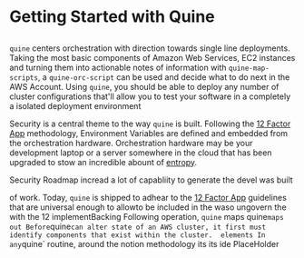 # Getting Started with Quine

##
`quine` centers orchestration with direction towards single line deployments. Taking the most basic components of Amazon Web Services, EC2 instances and turning them
into actionable notes of information with `quine-map-scripts`, a `quine-orc-script` can be used and decide what to do next in the AWS Account. Using `quine`, you should
be able to deploy any number of cluster configurations that'll allow you to test your software in a completely a isolated deployment environment

Security is a central theme to the way `quine` is built. Following the [12 Factor App](https://12factor.net/`) methodology, Environment Variables are defined and embedded from
the orchestration hardware. Orchestration hardware may be your development laptop or a server somewhere in the cloud that has been upgraded to stow an incredible abount of [entropy](https://blog.cloudflare.com/randomness-101-lavarand-in-production/).

Security Roadmap
incread
a lot of capabliity to generate
the devel
was built

of work. Today, `quine` is shipped to adhear to the [12 Factor App](https://12factor.net/) guidelines that are universal enough to 
allowto be included in the waso ungovern the
with the 12 
implementBacking Following 
operation, `quine` maps quine` maps out Before `quine` can alter state of an AWS cluster, it first must identify components that exist within the cluster. 
elements In any `quine` routine, 
around the notion 
methodology its its ide
PlaceHolder
